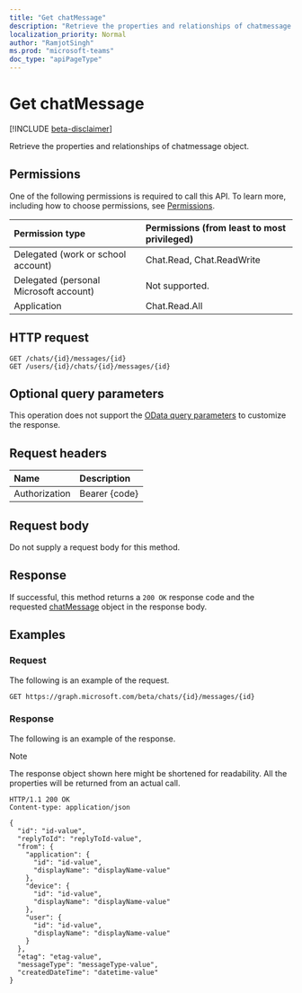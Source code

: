 ```yaml
---
title: "Get chatMessage"
description: "Retrieve the properties and relationships of chatmessage object."
localization_priority: Normal
author: "RamjotSingh"
ms.prod: "microsoft-teams"
doc_type: "apiPageType"
---
```


# Get chatMessage

[!INCLUDE [beta-disclaimer](../../includes/beta-disclaimer.md)]

Retrieve the properties and relationships of chatmessage object.

## Permissions

One of the following permissions is required to call this API. To learn more, including how to choose permissions, see [Permissions](/graph/permissions-reference).

| Permission type                        | Permissions (from least to most privileged) |
|:---------------------------------------|:--------------------------------------------|
| Delegated (work or school account)     | Chat.Read, Chat.ReadWrite |
| Delegated (personal Microsoft account) | Not supported. |
| Application                            | Chat.Read.All |

## HTTP request

<!-- { "blockType": "ignored" } -->

```http
GET /chats/{id}/messages/{id}
GET /users/{id}/chats/{id}/messages/{id}
```

## Optional query parameters

This operation does not support the [OData query parameters](/graph/query-parameters) to customize the response.

## Request headers

| Name      |Description|
|:----------|:----------|
| Authorization | Bearer {code} |

## Request body

Do not supply a request body for this method.

## Response

If successful, this method returns a `200 OK` response code and the requested [chatMessage](../resources/chatmessage.md) object in the response body.

## Examples

### Request

The following is an example of the request.
<!-- {
  "blockType": "request",
  "name": "get_chatmessage"
}-->

```http
GET https://graph.microsoft.com/beta/chats/{id}/messages/{id}
```

### Response

The following is an example of the response.

> [!NOTE]
> The response object shown here might be shortened for readability. All the properties will be returned from an actual call.

<!-- {
  "blockType": "response",
  "truncated": true,
  "@odata.type": "microsoft.graph.chatMessage"
} -->

```http
HTTP/1.1 200 OK
Content-type: application/json

{
  "id": "id-value",
  "replyToId": "replyToId-value",
  "from": {
    "application": {
      "id": "id-value",
      "displayName": "displayName-value"
    },
    "device": {
      "id": "id-value",
      "displayName": "displayName-value"
    },
    "user": {
      "id": "id-value",
      "displayName": "displayName-value"
    }
  },
  "etag": "etag-value",
  "messageType": "messageType-value",
  "createdDateTime": "datetime-value"
}
```

<!-- uuid: 16cd6b66-4b1a-43a1-adaf-3a886856ed98
2019-02-04 14:57:30 UTC -->
<!-- {
  "type": "#page.annotation",
  "description": "Get chatMessage",
  "keywords": "",
  "section": "documentation",
  "tocPath": ""
}-->